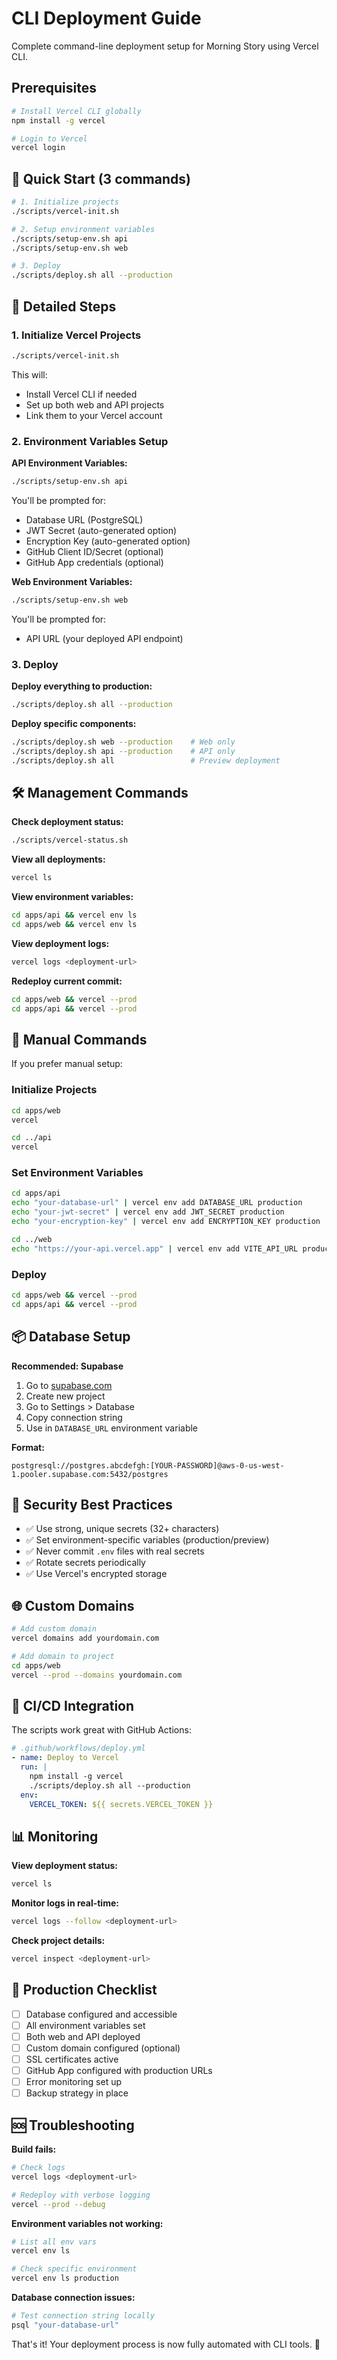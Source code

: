 # CLI Deployment Guide

Complete command-line deployment setup for Morning Story using Vercel CLI.

## Prerequisites

```bash
# Install Vercel CLI globally
npm install -g vercel

# Login to Vercel
vercel login
```

## 🚀 Quick Start (3 commands)

```bash
# 1. Initialize projects
./scripts/vercel-init.sh

# 2. Setup environment variables
./scripts/setup-env.sh api
./scripts/setup-env.sh web

# 3. Deploy
./scripts/deploy.sh all --production
```

## 📝 Detailed Steps

### 1. Initialize Vercel Projects

```bash
./scripts/vercel-init.sh
```

This will:
- Install Vercel CLI if needed
- Set up both web and API projects
- Link them to your Vercel account

### 2. Environment Variables Setup

**API Environment Variables:**
```bash
./scripts/setup-env.sh api
```

You'll be prompted for:
- Database URL (PostgreSQL)
- JWT Secret (auto-generated option)
- Encryption Key (auto-generated option)
- GitHub Client ID/Secret (optional)
- GitHub App credentials (optional)

**Web Environment Variables:**
```bash
./scripts/setup-env.sh web
```

You'll be prompted for:
- API URL (your deployed API endpoint)

### 3. Deploy

**Deploy everything to production:**
```bash
./scripts/deploy.sh all --production
```

**Deploy specific components:**
```bash
./scripts/deploy.sh web --production    # Web only
./scripts/deploy.sh api --production    # API only
./scripts/deploy.sh all                 # Preview deployment
```

## 🛠️ Management Commands

**Check deployment status:**
```bash
./scripts/vercel-status.sh
```

**View all deployments:**
```bash
vercel ls
```

**View environment variables:**
```bash
cd apps/api && vercel env ls
cd apps/web && vercel env ls
```

**View deployment logs:**
```bash
vercel logs <deployment-url>
```

**Redeploy current commit:**
```bash
cd apps/web && vercel --prod
cd apps/api && vercel --prod
```

## 🔧 Manual Commands

If you prefer manual setup:

### Initialize Projects
```bash
cd apps/web
vercel

cd ../api  
vercel
```

### Set Environment Variables
```bash
cd apps/api
echo "your-database-url" | vercel env add DATABASE_URL production
echo "your-jwt-secret" | vercel env add JWT_SECRET production
echo "your-encryption-key" | vercel env add ENCRYPTION_KEY production

cd ../web
echo "https://your-api.vercel.app" | vercel env add VITE_API_URL production
```

### Deploy
```bash
cd apps/web && vercel --prod
cd apps/api && vercel --prod
```

## 📦 Database Setup

**Recommended: Supabase**
1. Go to [supabase.com](https://supabase.com)
2. Create new project
3. Go to Settings > Database
4. Copy connection string
5. Use in `DATABASE_URL` environment variable

**Format:**
```
postgresql://postgres.abcdefgh:[YOUR-PASSWORD]@aws-0-us-west-1.pooler.supabase.com:5432/postgres
```

## 🔐 Security Best Practices

- ✅ Use strong, unique secrets (32+ characters)
- ✅ Set environment-specific variables (production/preview)
- ✅ Never commit `.env` files with real secrets
- ✅ Rotate secrets periodically
- ✅ Use Vercel's encrypted storage

## 🌐 Custom Domains

```bash
# Add custom domain
vercel domains add yourdomain.com

# Add domain to project
cd apps/web
vercel --prod --domains yourdomain.com
```

## 🔄 CI/CD Integration

The scripts work great with GitHub Actions:

```yaml
# .github/workflows/deploy.yml
- name: Deploy to Vercel
  run: |
    npm install -g vercel
    ./scripts/deploy.sh all --production
  env:
    VERCEL_TOKEN: ${{ secrets.VERCEL_TOKEN }}
```

## 📊 Monitoring

**View deployment status:**
```bash
vercel ls
```

**Monitor logs in real-time:**
```bash
vercel logs --follow <deployment-url>
```

**Check project details:**
```bash
vercel inspect <deployment-url>
```

## 🎯 Production Checklist

- [ ] Database configured and accessible
- [ ] All environment variables set
- [ ] Both web and API deployed
- [ ] Custom domain configured (optional)
- [ ] SSL certificates active
- [ ] GitHub App configured with production URLs
- [ ] Error monitoring set up
- [ ] Backup strategy in place

## 🆘 Troubleshooting

**Build fails:**
```bash
# Check logs
vercel logs <deployment-url>

# Redeploy with verbose logging
vercel --prod --debug
```

**Environment variables not working:**
```bash
# List all env vars
vercel env ls

# Check specific environment
vercel env ls production
```

**Database connection issues:**
```bash
# Test connection string locally
psql "your-database-url"
```

That's it! Your deployment process is now fully automated with CLI tools. 🚀